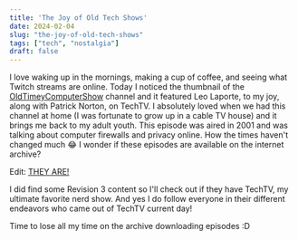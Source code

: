 ```yaml
---
title: 'The Joy of Old Tech Shows'
date: 2024-02-04
slug: "the-joy-of-old-tech-shows"
tags: ["tech", "nostalgia"]
draft: false
---
```


I love waking up in the mornings, making a cup of coffee, and seeing what Twitch streams are online. Today I noticed the thumbnail of the [OldTimeyComputerShow](https://www.twitch.tv/oldtimeycomputershow) channel and it featured Leo Laporte, to my joy, along with Patrick Norton, on TechTV. I absolutely loved when we had this channel at home (I was fortunate to grow up in a cable TV house) and it brings me back to my adult youth. This episode was aired in 2001 and was talking about computer firewalls and privacy online. How the times haven't changed much 😂 I wonder if these episodes are available on the internet archive?

Edit: [THEY ARE!](https://archive.org/search?query=techtv)

I did find some Revision 3 content so I'll check out if they have TechTV, my ultimate favorite nerd show. And yes I do follow everyone in their different endeavors who came out of TechTV current day!

Time to lose all my time on the archive downloading episodes :D